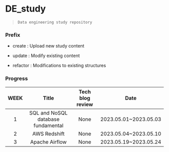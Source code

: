 # DE_study

> ```
> Data engineering study repository 
> ```



### Prefix

* create : Upload new study content
* update : Modify existing content

* refactor : Modifications to existing structures

### Progress

| WEEK |               Title                | Tech blog review |         Date          |
| :--: | :--------------------------------: | :--------------: | :-------------------: |
|  1   | SQL and NoSQL database fundamental |       None       | 2023.05.01~2023.05.03 |
|  2   |            AWS Redshift            |       None       | 2023.05.04~2023.05.10 |
|  3   |           Apache Airflow           |       None       | 2023.05.19~2023.05.24 |

